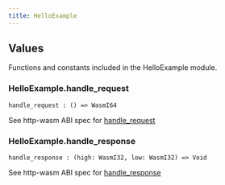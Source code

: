 ```yaml
---
title: HelloExample
---
```


## Values

Functions and constants included in the HelloExample module.

### HelloExample.**handle_request**

```grain
handle_request : () => WasmI64
```

  See http-wasm ABI spec for [handle_request](./http-wasm-abi.md#handle_request)

### HelloExample.**handle_response**

```grain
handle_response : (high: WasmI32, low: WasmI32) => Void
```

  See http-wasm ABI spec for [handle_response](./http-wasm-abi.md#handle_response)

